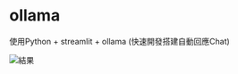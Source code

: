# ollama
使用Python + streamlit + ollama (快速開發搭建自動回應Chat)

![結果](https://github.com/tn00627974/ollama/assets/139155210/af9b8609-3f46-45a2-a0c8-4f705f4d9f73)
